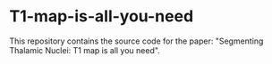 # T1-map-is-all-you-need

This repository contains the source code for the paper: "Segmenting Thalamic Nuclei: T1 map is all you need".

